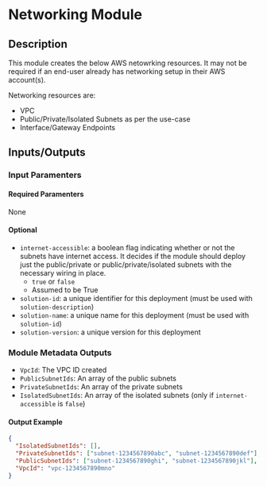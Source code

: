 # Networking Module

## Description

This module creates the below AWS netowrking resources. It may not be required if an end-user already has networking setup in their AWS account(s).

Networking resources are:

  - VPC
  - Public/Private/Isolated Subnets as per the use-case
  - Interface/Gateway Endpoints

## Inputs/Outputs

### Input Paramenters

#### Required Paramenters

None

#### Optional

- `internet-accessible`: a boolean flag indicating whether or not the subnets have internet access. It decides if the module should deploy just the public/private or public/private/isolated subnets with the necessary wiring in place.
  - `true` or `false`
  - Assumed to be True
- `solution-id`: a unique identifier for this deployment (must be used with `solution-description`)
- `solution-name`: a unique name for this deployment (must be used with `solution-id`)
- `solution-version`: a unique version for this deployment


### Module Metadata Outputs

- `VpcId`: The VPC ID created
- `PublicSubnetIds`: An array of the public subnets
- `PrivateSubnetIds`: An array of the private subnets
- `IsolatedSubnetIds`: An array of the isolated subnets  (only if `internet-accessible` is `false`)

#### Output Example

```json
{
  "IsolatedSubnetIds": [],
  "PrivateSubnetIds": ["subnet-1234567890abc", "subnet-1234567890def"],
  "PublicSubnetIds": ["subnet-1234567890ghi", "subnet-1234567890jkl"],
  "VpcId": "vpc-1234567890mno"
}
```
